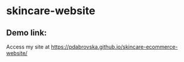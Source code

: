 # skincare-website

## Demo link:
Access my site at https://pdabrovska.github.io/skincare-ecommerce-website/